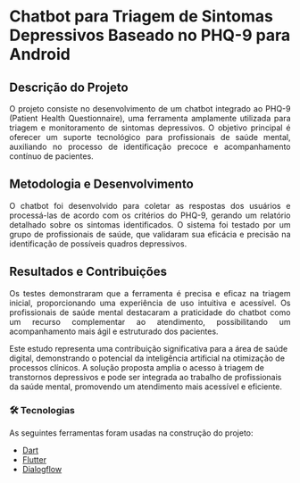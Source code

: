# Chatbot para Triagem de Sintomas Depressivos Baseado no PHQ-9 para Android

## Descrição do Projeto
<p align="justify">
O projeto consiste no desenvolvimento de um chatbot integrado ao PHQ-9 (Patient Health Questionnaire), uma ferramenta amplamente utilizada para triagem e monitoramento de sintomas depressivos. O objetivo principal é oferecer um suporte tecnológico para profissionais de saúde mental, auxiliando no processo de identificação precoce e acompanhamento contínuo de pacientes.
</p>

## Metodologia e Desenvolvimento
<p align="justify">
  O chatbot foi desenvolvido para coletar as respostas dos usuários e processá-las de acordo com os critérios do PHQ-9, gerando um relatório detalhado sobre os sintomas identificados. O sistema foi testado por um grupo de profissionais de saúde, que validaram sua eficácia e precisão na identificação de possíveis quadros depressivos.
</p>

## Resultados e Contribuições
<p align="justify">
Os testes demonstraram que a ferramenta é precisa e eficaz na triagem inicial, proporcionando uma experiência de uso intuitiva e acessível. Os profissionais de saúde mental destacaram a praticidade do chatbot como um recurso complementar ao atendimento, possibilitando um acompanhamento mais ágil e estruturado dos pacientes.

Este estudo representa uma contribuição significativa para a área de saúde digital, demonstrando o potencial da inteligência artificial na otimização de processos clínicos. A solução proposta amplia o acesso à triagem de transtornos depressivos e pode ser integrada ao trabalho de profissionais da saúde mental, promovendo um atendimento mais acessível e eficiente.
</p>

### 🛠 Tecnologias

As seguintes ferramentas foram usadas na construção do projeto:

- [Dart](https://dart.dev/docs)
- [Flutter](https://docs.flutter.dev/)
- [Dialogflow](https://cloud.google.com/dialogflow/docs?hl=pt-br)
